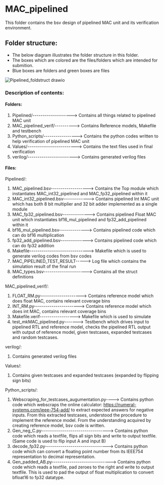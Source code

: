 # MAC_pipelined

This folder contains the bsv design of pipelined MAC unit and its verification environment.

## Folder structure:

* The below diagram illustrates the folder structure in this folder.
* The boxes which are colored are the files/folders which are intended for submition.
* Blue boxes are folders and green boxes are files

![Pipelined_foldstruct drawio](https://github.com/user-attachments/assets/f75aa52a-f904-4526-88e4-e34a2c8c219f)

### Description of contents:
#### Folders:
1. Pipelined/--------------------> Contains all things related to pipelined MAC unit 
2. MAC_pipelined_verif/----------> Contains Reference models, Makefile and testbench
3. Python_scripts/-----------------> Contains the python codes written to help verification of pipelined MAC unit
4. Values/-------------------------> Contains the text files used in final verification
5. verilog/------------------------> Contains generated verilog files

#### Files:
Pipelined/:
1. MAC_pipelined.bsv-------------------> Contains the Top module which instantiates MAC_int32_pipelined and MAC_fp32_pipelined within it
2. MAC_int32_pipelined.bsv-------------> Contains pipelined Int MAC unit which has both 8 bit multiplier and 32 bit adder implemented as a single module 
3. MAC_fp32_pipelined.bsv--------------> Contains pipelined Float MAC unit which instantiates bf16_mul_pipelined and fp32_add_pipelined within it
4. bf16_mul_pipelined.bsv--------------> Contains pipelined code which can do bf16 multiplication
5. fp32_add_pipelined.bsv--------------> Contains pipelined code which can do fp32 addition
6. Makefile------------------------------> Makefile which is used to generate verilog codes from bsv codes
7. MAC_PIPELINED_TEST_RESULT-----> Log file which contains the simulation result of the final run
8. MAC_types.bsv----------------------> Contains all the struct definitions

MAC_pipelined_verif/:
1. FLOAT_RM.py---------------------> Contains reference model which does float MAC, contains relevant coverage bins
2. INT_RM.py-----------------------> Contains reference model which does int MAC, contains relevant coverage bins
3. Makefile.verif------------------> Makefile which is used to simulate
4. test_mkMAC_pipelined.py-------> Testbench which drives input to pipelined RTL and reference model, checks the pipelined RTL output with output of reference model, given testcases, expanded testcases and random testcases.

verilog/:
1. Contains generated verilog files

Values/:
1. Contains given testcases and expanded testcases (expanded by flipping sign bits)

Python_scripts/:
1. Webscraping_for_testcases_augumentation.py----> Contains python code which webscraps the online calculator: https://numeral-systems.com/ieee-754-add/ to extract expected answers for negative inputs. From this extracted testcases, understood the procedure to implement the reference model. From the understanding acquired by creating reference model, bsv code is written.
2. Gen_neg_C.py----------------------------------> Contains python code which reads a textfile, flips all sign bits and write to output textfile.(Same code is used to flip input A and input B)
3. decode_fp32.py--------------------------------> Contains python code which can convert a floating point number from its IEEE754 representation to decimal representation.
4. Gen_padded_AB.py------------------------------> Contains python code which reads a textfile, pad zeroes to the right and write to output textfile. This is used to pad the output of float multiplication to convert bfloat16 to fp32 datatype.



